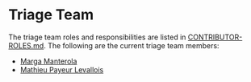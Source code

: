 # Triage Team

The triage team roles and responsibilities are listed in [CONTRIBUTOR-ROLES.md](/CONTRIBUTOR-ROLES.md#triage-team). The following are the current triage team members:

* [Marga Manterola](https://github.com/margamanterola)
* [Mathieu Payeur Levallois](https://github.com/mathpl)
